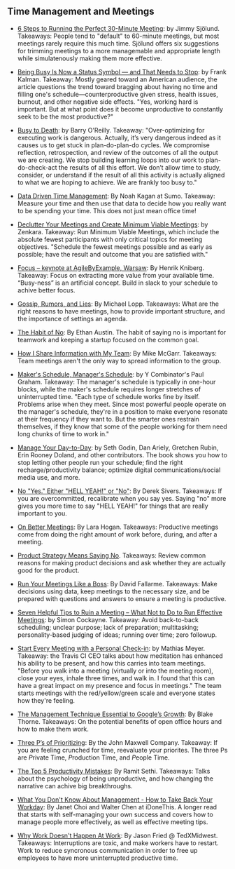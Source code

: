 ## Time Management and Meetings

- [6 Steps to Running the Perfect 30-Minute Meeting](https://opensource.com/open-organization/16/2/6-steps-running-perfect-30-minute-meeting): by Jimmy Sjölund. Takeaways: People tend to "default" to 60-minute meetings, but most meetings rarely require this much time. Sjölund offers six suggestions for trimming meetings to a more managemable and appropriate length while simulatenously making them more effective.

- [Being Busy Is Now a Status Symbol — and That Needs to Stop](http://www.talenteconomy.io/2017/05/04/busy-now-status-symbol-needs-stop/): by Frank Kalman. Takeaway: Mostly geared toward an American audience, the article questions the trend toward bragging about having no time and filling one's schedule—counterproductive given stress, health issues, burnout, and other negative side effects. "Yes, working hard is important. But at what point does it become unproductive to constantly seek to be the most productive?"

- [Busy to Death](http://barryoreilly.com/2017/05/31/busy-to-death/): by Barry O'Reilly. Takeaway: "Over-optimizing for executing work is dangerous. Actually, it’s very dangerous indeed as it causes us to get stuck in plan-do-plan-do cycles. We compromise reflection, retrospection, and review of the outcomes of all the output we are creating. We stop building learning loops into our work to plan-do-check-act the results of all this effort. We don’t allow time to study, consider, or understand if the result of all this activity is actually aligned to what we are hoping to achieve. We are frankly too busy to."

- [Data Driven Time Management](http://okdork.com/time-management-tips/): By
  Noah Kagan at Sumo. Takeaway: Measure your time and then use that data to
  decide how you really want to be spending your time. This does not just mean
  office time!
  
- [Declutter Your Meetings and Create Minimum Viable Meetings](https://zenkara.wordpress.com/2015/09/21/declutter-your-meetings-and-create-minimum-viable-meetings/): by Zenkara. Takeaway: Run Minimum Viable Meetings, which include the absolute fewest participants with only critical topics for meeting objectives. "Schedule the fewest meetings possible and as early as possible; have the result and outcome that you are satisfied with."

- [Focus – keynote at AgileByExample,
  Warsaw](http://blog.crisp.se/2016/10/20/henrikkniberg/focus-keynote): By
  Henrik Kniberg. Takeaway: Focus on extracting more value from your available
  time. “Busy-ness” is an artificial concept. Build in slack to your schedule to
  achive better focus.

- [Gossip, Rumors, and
  Lies](http://randsinrepose.com/archives/gossip-rumors-and-lies/): By Michael
  Lopp. Takeaways: What are the right reasons to have  meetings, how to provide
  important structure, and the importance of settings an agenda. 

- [The Habit of No](https://ethansaustin.com/2015/01/01/the-habit-of-no/): By
  Ethan Austin. The habit of saying no is important for teamwork and keeping a
  startup focused on the common goal.
  
- [How I Share Information with My
  Team](http://www.mikemcgarr.com/blog/week-in-review.html): By Mike McGarr.
  Takeaways: Team meetings aren't the only way to spread information to the
  group.

- [Maker's Schedule, Manager's Schedule](http://www.paulgraham.com/makersschedule.html): by Y Combinator's Paul Graham. Takeaway: The manager's schedule is typically in one-hour blocks, while the maker's schedule requires longer stretches of uninterrupted time. "Each type of schedule works fine by itself. Problems arise when they meet. Since most powerful people operate on the manager's schedule, they're in a position to make everyone resonate at their frequency if they want to. But the smarter ones restrain themselves, if they know that some of the people working for them need long chunks of time to work in."

- [Manage Your Day-to-Day](http://99u.com/book/manage-your-day-to-day-2): by Seth Godin, Dan Ariely, Gretchen Rubin, Erin Rooney Doland, and other contributors. The book shows you how to stop letting other people run your schedule; find the right recharge/productivity balance; optimize digital communications/social media use, and more.

- [No "Yes." Either "HELL YEAH!" or "No"](https://sivers.org/hellyeah): By Derek
  Sivers. Takeaways: If you are overcommitted, recalibrate when you say yes.
  Saying "no" more gives you more time to say "HELL YEAH!" for things that are
  really important to you.

- [On Better Meetings](http://larahogan.me/blog/better-meetings/): By Lara
  Hogan. Takeaways: Productive meetings come from doing the right amount of work
  before, during, and after a meeting.

- [Product Strategy Means Saying
  No](http://www.productstrategymeanssayingno.com/). Takeaways: Review common
  reasons for making product decisions and ask whether they are actually good
  for the product.

- [Run Your Meetings Like a
  Boss](http://99u.com/articles/25075/run-your-meeting-like-a-boss-lessons-from-mayer-musk-and-jobs):
  By David Fallarme. Takeaways: Make decisions using data, keep meetings to the
  necessary size, and be prepared with questions and answers to ensure a meeting
  is productive.
  
 - [Seven Helpful Tips to Ruin a Meeting – What Not to Do to Run Effective Meetings](https://luis-goncalves.com/7-helpful-tips-to-ruin-a-meeting/?__s=zmnhwriwrwhonuvpmtq8): by Simon Cockayne. Takeaway: Avoid back-to-back scheduling; unclear purpose; lack of preparation; multitasking; personality-based judging of ideas; running over time; zero followup.

- [Start Every Meeting with a Personal Check-in](https://blog.travis-ci.com/2016-06-09-start-meetings-with-personal-checkins): by Mathias Meyer. Takeaway: the Travis CI CEO talks about how meditation has enhanced his ability to be present, and how this carries into team meetings. "Before you walk into a meeting (virtually or into the meeting room), close your eyes, inhale three times, and walk in. I found that this can have a great impact on my presence and focus in meetings." The team starts meetings with the red/yellow/green scale and everyone states how they're feeling.

- [The Management Technique Essential to Google’s
  Growth](http://blog.idonethis.com/management-technique/): By Blake Thorne.
  Takeaways: On the potential benefits of open office hours and how to make
  them work.

- [Three P’s of
  Prioritizing](http://www.johnmaxwell.com/blog/priorities-prevent-your-leadership-from-crashing):
  By the John Maxwell Company. Takeaway: If you are feeling crunched for time,
  reevaluate your priorites. The three Ps are *P*rivate Time, *P*roduction
  Time, and *P*eople Time.
  
- [The Top 5 Productivity
  Mistakes](https://www.iwillteachyoutoberich.com/blog/top-5-productivity-mistakes/):
  By Ramit Sethi. Takeaways: Talks about the psychology of being unproductive,
  and how changing the narrative can achive big breakthroughs.
  
- [What You Don't Know About Management - How to Take Back Your
  Workday](https://drive.google.com/file/d/0B28qaK8Qf80eRThwOE1oLVRjWkx5TGJNWnBtcS1Nb1BQMTI0/view):
  By Janet Choi and Walter Chen at iDoneThis. A longer read that starts with
  self-managing your own success and covers how to manage people more
  effectively, as well as effective meeting tips. 

- [Why Work Doesn't Happen At
  Work](https://www.youtube.com/watch?v=5XD2kNopsUs): By Jason Fried @
  TedXMidwest. Takeaways: Interruptions are toxic, and make workers have to
  restart. Work to reduce syncronous communication in order to free up employees
  to have more uninterrupted productive time.
